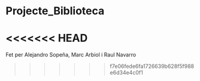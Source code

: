 # Projecte_Biblioteca
<<<<<<< HEAD
=======
Fet per Alejandro Sopeña, Marc Arbiol i Raul Navarro
>>>>>>> f7e06fede6fa1726639b628f5f988e6d34e4c0f1
